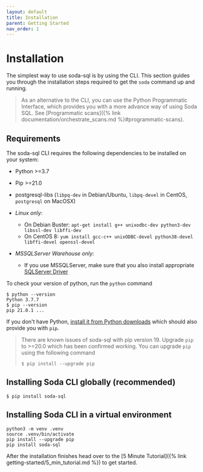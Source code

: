```yaml
---
layout: default
title: Installation
parent: Getting Started
nav_order: 1
---
```


# Installation

The simplest way to use soda-sql is by using the CLI. This section guides you through
the installation steps required to get the `soda` command up and running.

> As an alternative to the CLI, you can use the Python Programmatic Interface, which
> provides you with a more advance way of using Soda SQL.
> See [Programmatic scans]({% link documentation/orchestrate_scans.md %}#programmatic-scans).

## Requirements

The soda-sql CLI requires the following dependencies to be installed on your system:
- Python >=3.7
- Pip >=21.0
- postgresql-libs (`libpq-dev` in Debian/Ubuntu, `libpq-devel` in CentOS, `postgresql` on MacOSX)
- _Linux only:_
  + On Debian Buster: `apt-get install g++ unixodbc-dev python3-dev libssl-dev libffi-dev`
  + On CentOS 8: `yum install gcc-c++ unixODBC-devel python38-devel libffi-devel openssl-devel`

- _MSSQLServer Warehouse only:_
  + If you use MSSQLServer, make sure that you also install appropriate [SQLServer Driver](https://docs.microsoft.com/en-us/sql/connect/odbc/microsoft-odbc-driver-for-sql-server?view=sql-server-ver15)

To check your version of python, run the `python` command
```
$ python --version
Python 3.7.7
$ pip --version
pip 21.0.1 ...
```

If you don't have Python, [install it from Python downloads](https://www.python.org/downloads/) which should also
provide you with `pip`.

> There are known issues of soda-sql with pip version 19. Upgrade `pip` to >=20.0 which has been confirmed
working. You can upgrade `pip` using the following command
> ```
> $ pip install --upgrade pip
> ```

## Installing Soda CLI globally (recommended)

```
$ pip install soda-sql
```

## Installing Soda CLI in a virtual environment

```
python3 -m venv .venv
source .venv/bin/activate
pip install --upgrade pip
pip install soda-sql
```

After the installation finishes head over to the [5 Minute Tutorial]({% link getting-started/5_min_tutorial.md %}) to get started.
